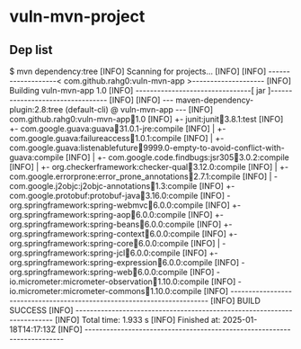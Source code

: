 # vuln-mvn-project

## Dep list
$ mvn dependency:tree
[INFO] Scanning for projects...
[INFO]
[INFO] -------------------< com.github.rahg0:vuln-mvn-app >--------------------
[INFO] Building vuln-mvn-app 1.0
[INFO] --------------------------------[ jar ]---------------------------------
[INFO]
[INFO] --- maven-dependency-plugin:2.8:tree (default-cli) @ vuln-mvn-app ---
[INFO] com.github.rahg0:vuln-mvn-app:jar:1.0
[INFO] +- junit:junit:jar:3.8.1:test
[INFO] +- com.google.guava:guava:jar:31.0.1-jre:compile
[INFO] |  +- com.google.guava:failureaccess:jar:1.0.1:compile
[INFO] |  +- com.google.guava:listenablefuture:jar:9999.0-empty-to-avoid-conflict-with-guava:compile
[INFO] |  +- com.google.code.findbugs:jsr305:jar:3.0.2:compile
[INFO] |  +- org.checkerframework:checker-qual:jar:3.12.0:compile
[INFO] |  +- com.google.errorprone:error_prone_annotations:jar:2.7.1:compile
[INFO] |  \- com.google.j2objc:j2objc-annotations:jar:1.3:compile
[INFO] +- com.google.protobuf:protobuf-java:jar:3.16.0:compile
[INFO] \- org.springframework:spring-webmvc:jar:6.0.0:compile
[INFO]    +- org.springframework:spring-aop:jar:6.0.0:compile
[INFO]    +- org.springframework:spring-beans:jar:6.0.0:compile
[INFO]    +- org.springframework:spring-context:jar:6.0.0:compile
[INFO]    +- org.springframework:spring-core:jar:6.0.0:compile
[INFO]    |  \- org.springframework:spring-jcl:jar:6.0.0:compile
[INFO]    +- org.springframework:spring-expression:jar:6.0.0:compile
[INFO]    \- org.springframework:spring-web:jar:6.0.0:compile
[INFO]       \- io.micrometer:micrometer-observation:jar:1.10.0:compile
[INFO]          \- io.micrometer:micrometer-commons:jar:1.10.0:compile
[INFO] ------------------------------------------------------------------------
[INFO] BUILD SUCCESS
[INFO] ------------------------------------------------------------------------
[INFO] Total time:  1.933 s
[INFO] Finished at: 2025-01-18T14:17:13Z
[INFO] ------------------------------------------------------------------------
